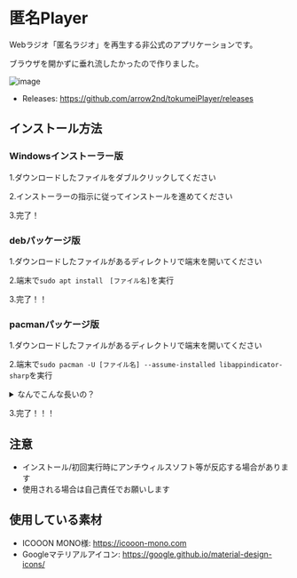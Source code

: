 # 匿名Player

Webラジオ「匿名ラジオ」を再生する非公式のアプリケーションです。

ブラウザを開かずに垂れ流したかったので作りました。

![image](https://user-images.githubusercontent.com/44780846/81769975-e3fdbf00-9519-11ea-979c-6b1325869325.png)

- Releases: https://github.com/arrow2nd/tokumeiPlayer/releases

## インストール方法

### Windowsインストーラー版
1.ダウンロードしたファイルをダブルクリックしてください

2.インストーラーの指示に従ってインストールを進めてください

3.完了！

### debパッケージ版
1.ダウンロードしたファイルがあるディレクトリで端末を開いてください

2.端末で```sudo apt install　[ファイル名]```を実行

3.完了！！

### pacmanパッケージ版
1.ダウンロードしたファイルがあるディレクトリで端末を開いてください

2.端末で```sudo pacman -U [ファイル名] --assume-installed libappindicator-sharp```を実行

<details>
<summary>なんでこんな長いの？</summary>

普通にインストールしようとしたら、libappindicator-sharpの依存関係を解決できないよ！って怒られたからです

[こちらのissue](https://github.com/electron-userland/electron-builder/issues/4181)を参考にしました…

</details>

3.完了！！！

## 注意
- インストール/初回実行時にアンチウィルスソフト等が反応する場合があります
- 使用される場合は自己責任でお願いします

## 使用している素材
- ICOOON MONO様: https://icooon-mono.com
- Googleマテリアルアイコン: https://google.github.io/material-design-icons/
